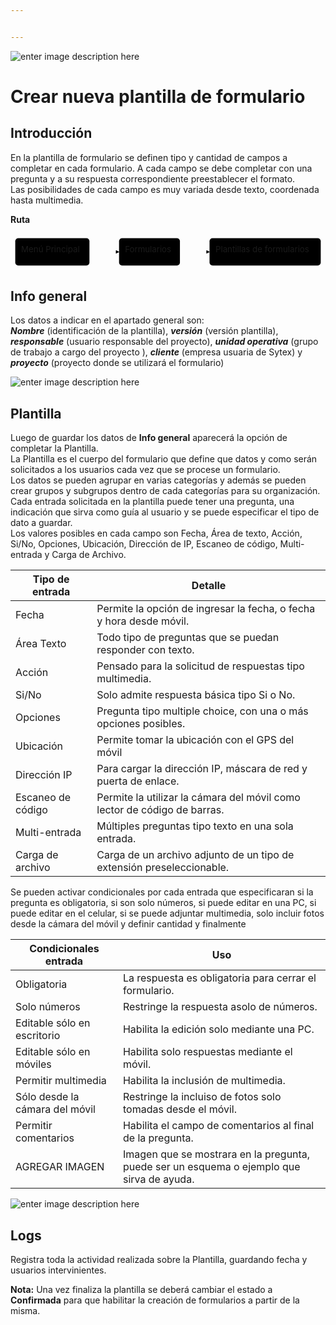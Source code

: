 ```yaml
---


---
```


<p><img src="https://lh3.googleusercontent.com/d027cMG3gB4nnuqlggwqnvSp6T1mW4mQ-J5kjMEohn41LpAPEMFie762QlL7-YFOIpccHFUuNKgs=s150" alt="enter image description here"></p>
<h1 id="crear-nueva-plantilla-de-formulario">Crear nueva plantilla de formulario</h1>
<h2 id="introducción">Introducción</h2>
<p>En la plantilla de formulario se definen tipo y cantidad de campos a completar en cada formulario. A cada campo se debe completar con una pregunta y a su respuesta correspondiente preestablecer el formato.<br>
Las posibilidades de cada campo es muy variada desde texto, coordenada hasta multimedia.</p>
<p><strong>Ruta</strong></p>
<div class="mermaid"><svg xmlns="http://www.w3.org/2000/svg" id="mermaid-svg-hBb5lsNQjJfdS4mS" width="100%" style="max-width: 531.6875px;" viewBox="0 0 531.6875 62"><g transform="translate(-12, -12)"><g class="output"><g class="clusters"></g><g class="edgePaths"><g class="edgePath" style="opacity: 1;"><path class="path" d="M145.234375,43L170.234375,43L195.234375,43" marker-end="url(#arrowhead268)" style="fill:none"></path><defs><marker id="arrowhead268" viewBox="0 0 10 10" refX="9" refY="5" markerUnits="strokeWidth" markerWidth="8" markerHeight="6" orient="auto"><path d="M 0 0 L 10 5 L 0 10 z" class="arrowheadPath" style="stroke-width: 1; stroke-dasharray: 1, 0;"></path></marker></defs></g><g class="edgePath" style="opacity: 1;"><path class="path" d="M297.96875,43L322.96875,43L347.96875,43" marker-end="url(#arrowhead269)" style="fill:none"></path><defs><marker id="arrowhead269" viewBox="0 0 10 10" refX="9" refY="5" markerUnits="strokeWidth" markerWidth="8" markerHeight="6" orient="auto"><path d="M 0 0 L 10 5 L 0 10 z" class="arrowheadPath" style="stroke-width: 1; stroke-dasharray: 1, 0;"></path></marker></defs></g></g><g class="edgeLabels"><g class="edgeLabel" transform="" style="opacity: 1;"><g transform="translate(0,0)" class="label"><foreignObject width="0" height="0"><div xmlns="http://www.w3.org/1999/xhtml" style="display: inline-block; white-space: nowrap;"><span class="edgeLabel"></span></div></foreignObject></g></g><g class="edgeLabel" transform="" style="opacity: 1;"><g transform="translate(0,0)" class="label"><foreignObject width="0" height="0"><div xmlns="http://www.w3.org/1999/xhtml" style="display: inline-block; white-space: nowrap;"><span class="edgeLabel"></span></div></foreignObject></g></g></g><g class="nodes"><g class="node" id="A" transform="translate(82.6171875,43)" style="opacity: 1;"><rect rx="5" ry="5" x="-62.6171875" y="-23" width="125.234375" height="46"></rect><g class="label" transform="translate(0,0)"><g transform="translate(-52.6171875,-13)"><foreignObject width="105.234375" height="26"><div xmlns="http://www.w3.org/1999/xhtml" style="display: inline-block; white-space: nowrap;">Menú Principal</div></foreignObject></g></g></g><g class="node" id="B" transform="translate(246.6015625,43)" style="opacity: 1;"><rect rx="5" ry="5" x="-51.3671875" y="-23" width="102.734375" height="46"></rect><g class="label" transform="translate(0,0)"><g transform="translate(-41.3671875,-13)"><foreignObject width="82.734375" height="26"><div xmlns="http://www.w3.org/1999/xhtml" style="display: inline-block; white-space: nowrap;">Formularios</div></foreignObject></g></g></g><g class="node" id="C" transform="translate(441.828125,43)" style="opacity: 1;"><rect rx="5" ry="5" x="-93.859375" y="-23" width="187.71875" height="46"></rect><g class="label" transform="translate(0,0)"><g transform="translate(-83.859375,-13)"><foreignObject width="167.71875" height="26"><div xmlns="http://www.w3.org/1999/xhtml" style="display: inline-block; white-space: nowrap;">Plantillas de formularios</div></foreignObject></g></g></g></g></g></g></svg></div>
<h2 id="info-general">Info general</h2>
<p>Los datos a indicar en el apartado general son:<br>
<em><strong>Nombre</strong></em> (identificación de la plantilla), <em><strong>versión</strong></em> (versión plantilla), <em><strong>responsable</strong></em> (usuario responsable del proyecto), <em><strong>unidad operativa</strong></em> (grupo de trabajo a cargo del proyecto ), <em><strong>cliente</strong></em> (empresa usuaria de Sytex) y <em><strong>proyecto</strong></em> (proyecto donde se utilizará el formulario)</p>
<p><img src="https://lh3.googleusercontent.com/1YSdDxkGCXe1HDNFwo45_l5cgsXEqh9eVzObLEyZrMBiI12kh1dIFxDyoGnkQVjCGXF-rrsrs0c" alt="enter image description here" title="Plantilla Formulario"></p>
<h2 id="plantilla">Plantilla</h2>
<p>Luego de guardar los datos de <strong>Info general</strong> aparecerá la opción de completar la Plantilla.<br>
La Plantilla es el cuerpo del formulario que define que datos y como serán  solicitados a los usuarios cada vez que se procese un formulario.<br>
Los datos se pueden agrupar en varias categorías y además se pueden crear grupos y subgrupos dentro de cada categorías para su organización.<br>
Cada entrada solicitada en la plantilla puede tener una pregunta, una indicación que sirva como guía al usuario y se puede especificar el tipo de dato a guardar.<br>
Los valores posibles en cada campo son Fecha, Área de texto, Acción, Si/No, Opciones, Ubicación, Dirección de IP, Escaneo de código, Multi-entrada y Carga de Archivo.</p>

<table>
<thead>
<tr>
<th>Tipo de entrada</th>
<th>Detalle</th>
</tr>
</thead>
<tbody>
<tr>
<td>Fecha</td>
<td>Permite la opción de ingresar la fecha, o fecha y hora desde móvil.</td>
</tr>
<tr>
<td>Área Texto</td>
<td>Todo tipo de preguntas que se puedan responder con texto.</td>
</tr>
<tr>
<td>Acción</td>
<td>Pensado para la solicitud de respuestas tipo multimedia.</td>
</tr>
<tr>
<td>Si/No</td>
<td>Solo admite respuesta básica tipo Si o No.</td>
</tr>
<tr>
<td>Opciones</td>
<td>Pregunta tipo multiple choice, con una o más opciones posibles.</td>
</tr>
<tr>
<td>Ubicación</td>
<td>Permite tomar la ubicación con el GPS del móvil</td>
</tr>
<tr>
<td>Dirección IP</td>
<td>Para cargar la dirección IP, máscara de red  y puerta de enlace.</td>
</tr>
<tr>
<td>Escaneo de código</td>
<td>Permite la utilizar la cámara del móvil como lector de código de barras.</td>
</tr>
<tr>
<td>Multi-entrada</td>
<td>Múltiples preguntas tipo texto en una sola entrada.</td>
</tr>
<tr>
<td>Carga de archivo</td>
<td>Carga de un archivo adjunto de un tipo de extensión preseleccionable.</td>
</tr>
</tbody>
</table><p>Se pueden activar condicionales por cada entrada que especificaran si la pregunta es obligatoria, si son solo números, si puede editar en una PC, si puede editar en el celular, si se puede adjuntar multimedia, solo incluir fotos desde la cámara del móvil y definir cantidad y finalmente</p>

<table>
<thead>
<tr>
<th>Condicionales entrada</th>
<th>Uso</th>
</tr>
</thead>
<tbody>
<tr>
<td>Obligatoria</td>
<td>La respuesta es obligatoria para cerrar el formulario.</td>
</tr>
<tr>
<td>Solo números</td>
<td>Restringe la respuesta asolo de números.</td>
</tr>
<tr>
<td>Editable sólo en escritorio</td>
<td>Habilita la edición solo mediante una PC.</td>
</tr>
<tr>
<td>Editable sólo en móviles</td>
<td>Habilita solo respuestas mediante el móvil.</td>
</tr>
<tr>
<td>Permitir multimedia</td>
<td>Habilita la inclusión de multimedia.</td>
</tr>
<tr>
<td>Sólo desde la cámara del móvil</td>
<td>Restringe la incluiso de fotos solo tomadas desde el móvil.</td>
</tr>
<tr>
<td>Permitir comentarios</td>
<td>Habilita el campo de comentarios al final de la pregunta.</td>
</tr>
<tr>
<td>AGREGAR IMAGEN</td>
<td>Imagen que se mostrara en la pregunta, puede ser un esquema o ejemplo que sirva de ayuda.</td>
</tr>
</tbody>
</table><p><img src="https://lh3.googleusercontent.com/jH43PtvGJvdDxTwOp9KaGGTXRYC9cIK25x1g4cGtZEpgLgOES8jnnj803yYVISUtzSkI-AyfIYw" alt="enter image description here" title="Plantilla Formulario - Plantilla"></p>
<h2 id="logs">Logs</h2>
<p>Registra toda la actividad realizada sobre la Plantilla, guardando fecha y usuarios intervinientes.</p>
<p><strong>Nota:</strong> Una vez finaliza la plantilla se deberá cambiar el estado a <strong>Confirmada</strong> para que habilitar la creación de formularios a partir de la misma.</p>

